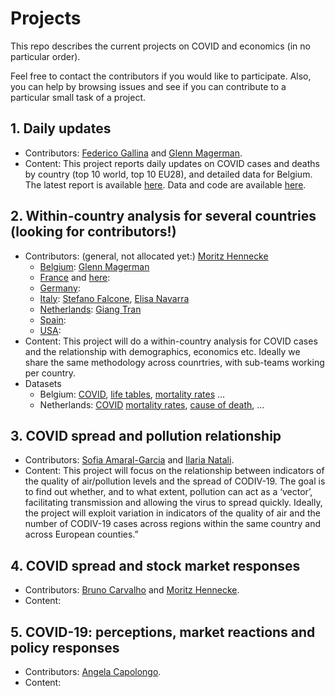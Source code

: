 # Projects
This repo describes the current projects on COVID and economics (in no particular order).

Feel free to contact the contributors if you would like to participate.
Also, you can help by browsing issues and see if you can contribute to a particular small task of a project.


## 1. Daily updates
  - Contributors: [Federico Gallina](https://github.com/FedeGall) and [Glenn Magerman](https://github.com/glennmagerman).
  - Content: This project reports daily updates on COVID cases and deaths by country (top 10 world, top 10 EU28), and detailed data for Belgium. The latest report is available [here](https://learning-from-the-curve.github.io).
Data and code are available [here](https://github.com/Learning-from-the-curve/daily-updates).

## 2. Within-country analysis for several countries (looking for contributors!)
  - Contributors: (general, not allocated yet:) [Moritz Hennecke](https://github.com/AAoritz)
    - [Belgium](): [Glenn Magerman](https://github.com/glennmagerman)
    - [France](https://www.data.gouv.fr/fr/datasets/donnees-hospitalieres-relatives-a-lepidemie-de-covid-19/) and [here](https://github.com/opencovid19-fr/data):
    - [Germany](https://github.com/jgehrcke/covid-19-germany-gae):
    - [Italy](https://github.com/pcm-dpc/COVID-19): [Stefano Falcone](), [Elisa Navarra](https://github.com/elisanavarra)
    - [Netherlands](https://www.rivm.nl/actuele-informatie-over-coronavirus): [Giang Tran]()
    - [Spain](https://github.com/datadista/datasets/tree/master/COVID%2019):
    - [USA](https://github.com/nytimes/covid-19-data):
  - Content: This project will do a within-country analysis for COVID cases and the relationship with demographics, economics etc. Ideally we share the same methodology across counrtries, with sub-teams working per country.
  - Datasets
    - Belgium: [COVID](https://epistat.wiv-isp.be/covid/), [life tables](https://statbel.fgov.be/sites/default/files/files/documents/bevolking/5.4%20Sterfte%2C%20levensverwachting%20en%20doodsoorzaken/5.4.3%20Sterftetafels%20en%20levensverwachting/sterftetafelsAE.xls), [mortality rates](https://epistat.wiv-isp.be/momo/) ... 
    - Netherlands: [COVID](https://www.rivm.nl/actuele-informatie-over-coronavirus) [mortality rates](https://www.rivm.nl/monitoring-sterftecijfers-nederland), [cause of death](https://opendata.cbs.nl/statline/#/CBS/nl/dataset/7052_95/table?ts=1586241169874), ...

 
## 3. COVID spread and pollution relationship
  - Contributors: [Sofia Amaral-Garcia](https://github.com/samaralgarcia) and [Ilaria Natali](https://github.com/Ilaria0205).
  - Content: This project will focus on the relationship between indicators of the quality of air/pollution levels and the   spread of CODIV-19. The goal is to find out whether, and to what extent, pollution can act as a ‘vector’, facilitating transmission and allowing the virus to spread quickly. Ideally, the project will exploit variation in indicators of the quality of air and the number of CODIV-19 cases across regions within the same country and across European counties.”
  
## 4. COVID spread and stock market responses
  - Contributors: [Bruno Carvalho](https://github.com/bmpcarvalho)  and [Moritz Hennecke](https://github.com/AAoritz).
  - Content: 
  
## 5. COVID-19: perceptions, market reactions and policy responses
  - Contributors: [Angela Capolongo](https://github.com/AngelaCapolongo).
  - Content: 
